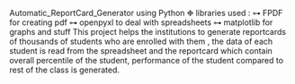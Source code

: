 Automatic_ReportCard_Generator using Python
❉ libraries used : 
⊶ FPDF for creating pdf
⊶ openpyxl to deal with spreadsheets
⊶ matplotlib for graphs and stuff 
This project helps the institutions to generate reportcards of  thousands of students who are enrolled with them , the data of each student is read from the spreadsheet and the reportcard which contain overall percentile of the student, performance of the student compared to rest of the class is generated. 
